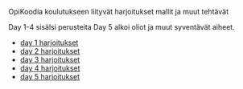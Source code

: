 OpiKoodia koulutukseen liityvät harjoitukset mallit ja muut tehtävät

Day 1-4 sisälsi perusteita
Day 5 alkoi oliot ja muut syventävät aiheet.
 

- [day 1 harjoitukset](https://github.com/JIMH1/Opi_Koodia/tree/main/pythonkurssi/Day1)
- [day 2 harjoitukset](https://github.com/JIMH1/Opi_Koodia/tree/main/pythonkurssi/Day2)
- [day 3 harjoitukset](https://github.com/JIMH1/Opi_Koodia/tree/main/pythonkurssi/Day3)
- [day 4 harjoitukset](https://github.com/JIMH1/Opi_Koodia/tree/main/pythonkurssi/Day4)
- [day 5 harjoitukset](https://github.com/JIMH1/Opi_Koodia/tree/main/pythonkurssi/Day5)

